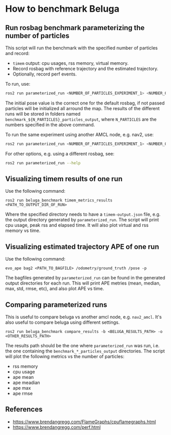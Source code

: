 # How to benchmark Beluga

## Run rosbag benchmark parameterizing the number of particles

This script will run the benchmark with the specified number of particles and record:

- `timem` output: cpu usages, rss memory, virtual memory.
- Record rosbag with reference trajectory and the estimated trajectory.
- Optionally, record perf events.

To run, use:

```bash
ros2 run parameterized_run <NUMBER_OF_PARTICLES_EXPERIMENT_1> <NUMBER_OF_PARTICLES_EXPERIMENT_2> ... --initial-pose-y 2.0
```

The initial pose value is the correct one for the default rosbag, if not passed particles will be initialized all arround the map.
The results of the different runs will be stored in folders named `benchmark_${N_PARTICLES}_particles_output`, where `N_PARTICLES` are the numbers specified in the above command.

To run the same experiment using another AMCL node, e.g. nav2, use:

```bash
ros2 run parameterized_run <NUMBER_OF_PARTICLES_EXPERIMENT_1> <NUMBER_OF_PARTICLES_EXPERIMENT_2> ... --initial-pose-y 2.0 --package nav2_amcl --executable amcl
```

For other options, e.g. using a different rosbag, see:

```bash
ros2 run parameterized_run --help
```

## Visualizing timem results of one run

Use the following command:

```
ros2 run beluga_benchmark timem_metrics_results <PATH_TO_OUTPUT_DIR_OF_RUN>
```

Where the specified directory needs to have a `timem-output.json` file, e.g. the output directory generated by `parameterized_run`.
The script will print cpu usage, peak rss and elapsed time.
It will also plot virtual and rss memory vs time.

## Visualizing estimated trajectory APE of one run

Use the following command:

```
evo_ape bag2 <PATH_TO_BAGFILE> /odometry/ground_truth /pose -p
```

The bagfiles generated by `parameterized_run` can be found in the generated output directories for each run.
This will print APE metries (mean, median, max, std, rmse, etc), and also plot APE vs time.

## Comparing parameterized runs

This is useful to compare beluga vs another amcl node, e.g. `nav2_amcl`.
It's also useful to compare beluga using different settings.

```
ros2 run beluga_benchmark compare_results -b <BELUGA_RESULTS_PATH> -o <OTHER_RESULTS_PATH>
```

The results path should be the one where `parameterized_run` was run, i.e. the one containing the `benchmark_*_particles_output` directories.
The script will plot the following metrics vs the number of particles:

- rss memory
- cpu usage
- ape mean
- ape meadian
- ape max
- ape rmse

## References

- https://www.brendangregg.com/FlameGraphs/cpuflamegraphs.html
- https://www.brendangregg.com/perf.html
